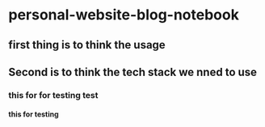# personal-website-blog-notebook

## first thing is to think the usage

## Second is to think the tech stack we nned to use

### this for for testing test

#### this for testing 
